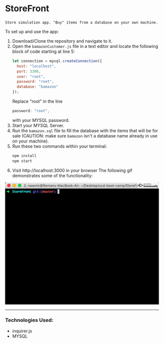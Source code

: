 # StoreFront

`Store simulation app. "Buy" items from a database on your own machine.`

To set up and use the app:
  1. Download/Clone the repository and navigate to it.
  1. Open the `bamazonCustomer.js` file in a text editor and locate the following block of code starting at line 5:
      ```javascript
      let connection = mysql.createConnection({
        host: "localhost",
        port: 3306,
        user: "root",
        password: "root",
        database: "bamazon"
      });
      ```
      Replace "root" in the line
      ```javascript
      password: "root",
      ```
      with your MYSQL password.
  1. Start your MYSQL Server.
  1. Run the `bamazon.sql` file to fill the database with the items that will be for sale (CAUTION: make sure `bamazon` isn't a database name already in use on your machine).
  1. Run these two commands within your terminal:
      ```bash
      npm install
      npm start
      ```
  1. Visit http://localhost:3000 in your browser
The following gif demonstrates some of the functionality:

![Gif on how to use](./gifs/app-use.gif)

---
### Technologies Used:
* inquirer.js
* MYSQL
